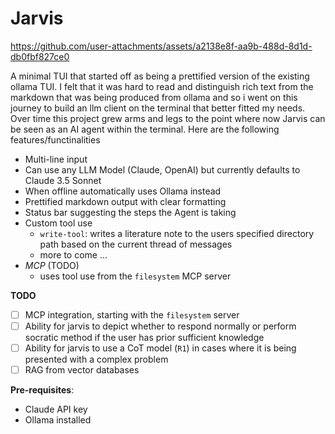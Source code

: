 # Jarvis

https://github.com/user-attachments/assets/a2138e8f-aa9b-488d-8d1d-db0fbf827ce0

A minimal TUI that started off as being a prettified version of the existing ollama TUI. I felt that it was hard to read and distinguish rich text from the markdown that was being produced from ollama and so i went on this journey to build an llm client on the terminal that better fitted my needs. Over time this project grew arms and legs to the point where now Jarvis can be seen as an AI agent within the terminal. Here are the following features/functinalities

* Multi-line input
* Can use any LLM Model (Claude, OpenAI) but currently defaults to Claude 3.5 Sonnet
* When offline automatically uses Ollama instead
* Prettified markdown output with clear formatting
* Status bar suggesting the steps the Agent is taking
* Custom tool use
  - `write-tool`: writes a literature note to the users specified directory path based on the current thread of messages
  - more to come ...
* *MCP* (TODO)
  - uses tool use from the `filesystem` MCP server

**TODO**
- [ ] MCP integration, starting with the `filesystem` server
- [ ] Ability for jarvis to depict whether to respond normally or perform socratic method if the user has prior sufficient knowledge
- [ ] Ability for jarvis to use a CoT model (`R1`) in cases where it is being presented with a complex problem
- [ ] RAG from vector databases

**Pre-requisites**:
- Claude API key
- Ollama installed

